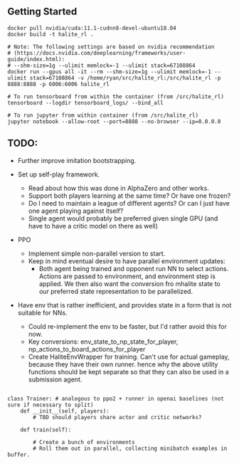 ## Getting Started

```
docker pull nvidia/cuda:11.1-cudnn8-devel-ubuntu18.04
docker build -t halite_rl .

# Note: The following settings are based on nvidia recommendation
# (https://docs.nvidia.com/deeplearning/frameworks/user-guide/index.html):
# --shm-size=1g --ulimit memlock=-1 --ulimit stack=67108864
docker run --gpus all -it --rm --shm-size=1g --ulimit memlock=-1 --ulimit stack=67108864 -v /home/ryan/src/halite_rl:/src/halite_rl -p 8888:8888 -p 6006:6006 halite_rl

# To run tensorboard from within the container (from /src/halite_rl)
tensorboard --logdir tensorboard_logs/ --bind_all

# To run jupyter from within container (from /src/halite_rl)
jupyter notebook --allow-root --port=8888 --no-browser --ip=0.0.0.0
```
## TODO:

* Further improve imitation bootstrapping.
* Set up self-play framework.
    * Read about how this was done in AlphaZero and other works.
    * Support both players learning at the same time? Or have one frozen?
    * Do I need to maintain a league of different agents? Or can I just have one agent playing against itself?
    * Single agent would probably be preferred given single GPU (and have to have a critic model on there as well)
* PPO
    * Implement simple non-parallel version to start.
    * Keep in mind eventual desire to have parallel environment updates:
        * Both agent being trained and opponent run NN to select actions. Actions are passed to environment, and environment step is applied. We then also want the conversion fro mhalite state to our preferred state representation to be parallelized.

* Have env that is rather inefficient, and provides state in a form that is not suitable for NNs.
    * Could re-implement the env to be faster, but I'd rather avoid this for now.
    * Key conversions: env_state_to_np_state_for_player, np_actions_to_board_actions_for_player
    * Create HaliteEnvWrapper for training. Can't use for actual gameplay, because they have their own runner. hence why the above utility functions should be kept separate so that they can also be used in a submission agent.
```

class Trainer: # analogous to ppo2 + runner in openai baselines (not sure if necessary to split)
    def __init__(self, players):
        # TBD should players share actor and critic networks?

    def train(self):

        # Create a bunch of environments
        # Roll them out in parallel, collecting minibatch examples in buffer.
```

